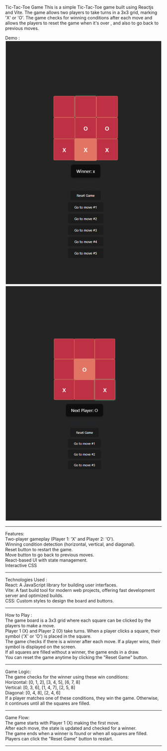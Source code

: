 
Tic-Tac-Toe Game
This is a simple Tic-Tac-Toe game built using Reactjs and Vite. The game allows two players to take turns in a 3x3 grid, marking 'X' or 'O'. The game checks for winning conditions after each move and allows the players to reset the game when it's over , and also to go back to previous moves.

Demo : <br>
![screenshot](tic.png)
![screenshot](tac.png)
______________________________________________________________________________________________________________________________________________________________________________________________________________________________________________________________________________________________________
Features: <br>
Two-player gameplay (Player 1: 'X' and Player 2: 'O').<br>
Winning condition detection (horizontal, vertical, and diagonal).<br>
Reset button to restart the game.<br>
Move button to go back to previous moves.<br>
React-based UI with state management.<br>
Interactive CSS<br>
______________________________________________________________________________________________________________________________________________________________________________________________________________________________________________________________________________________________________

Technologies Used : <br>
React: A JavaScript library for building user interfaces.<br>
Vite: A fast build tool for modern web projects, offering fast development server and optimized builds.<br>
CSS: Custom styles to design the board and buttons.<br>
______________________________________________________________________________________________________________________________________________________________________________________________________________________________________________________________________________________________________

How to Play : <br>
The game board is a 3x3 grid where each square can be clicked by the players to make a move. <br>
Player 1 (X) and Player 2 (O) take turns. When a player clicks a square, their symbol ('X' or 'O') is placed in the square.<br>
The game checks if there is a winner after each move. If a player wins, their symbol is displayed on the screen.<br>
If all squares are filled without a winner, the game ends in a draw.<br>
You can reset the game anytime by clicking the "Reset Game" button.<br>
______________________________________________________________________________________________________________________________________________________________________________________________________________________________________________________________________________________________________

Game Logic:<br>
The game checks for the winner using these win conditions:<br>
Horizontal: [0, 1, 2], [3, 4, 5], [6, 7, 8]<br>
Vertical: [0, 3, 6], [1, 4, 7], [2, 5, 8]<br>
Diagonal: [0, 4, 8], [2, 4, 6]<br>
If a player matches one of these conditions, they win the game. Otherwise, it continues until all the squares are filled.<br>

______________________________________________________________________________________________________________________________________________________________________________________________________________________________________________________________________________________________________

Game Flow:<br>
The game starts with Player 1 (X) making the first move.<br>
After each move, the state is updated and checked for a winner.<br>
The game ends when a winner is found or when all squares are filled. Players can click the "Reset Game" button to restart.

______________________________________________________________________________________________________________________________________________________________________________________________________________________________________________________________________________________________________
